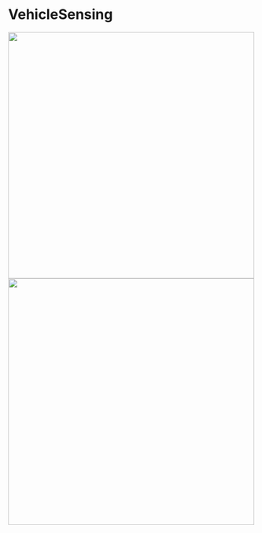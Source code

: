 # VehicleSensing

<img src="https://user-images.githubusercontent.com/15256774/111953680-4ce69800-8b2a-11eb-8da5-4f143843cd8f.gif" width="500" height="500"/><img src="https://user-images.githubusercontent.com/15256774/111953981-bff00e80-8b2a-11eb-8935-2e2b1d1d62e6.gif" width="500" height="500"/>
